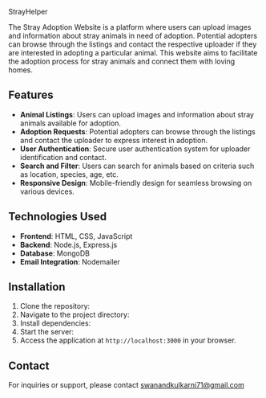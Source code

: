 StrayHelper

The Stray Adoption Website is a platform where users can upload images and information about stray animals in need of adoption. Potential adopters can browse through the listings and contact the respective uploader if they are interested in adopting a particular animal. This website aims to facilitate the adoption process for stray animals and connect them with loving homes.

## Features

- **Animal Listings**: Users can upload images and information about stray animals available for adoption.
- **Adoption Requests**: Potential adopters can browse through the listings and contact the uploader to express interest in adoption.
- **User Authentication**: Secure user authentication system for uploader identification and contact.
- **Search and Filter**: Users can search for animals based on criteria such as location, species, age, etc.
- **Responsive Design**: Mobile-friendly design for seamless browsing on various devices.

## Technologies Used

- **Frontend**: HTML, CSS, JavaScript
- **Backend**: Node.js, Express.js
- **Database**: MongoDB
- **Email Integration**: Nodemailer

## Installation

1. Clone the repository:
2. Navigate to the project directory:
3. Install dependencies:
4. Start the server:
5. Access the application at `http://localhost:3000` in your browser.

## Contact
For inquiries or support, please contact swanandkulkarni71@gmail.com
